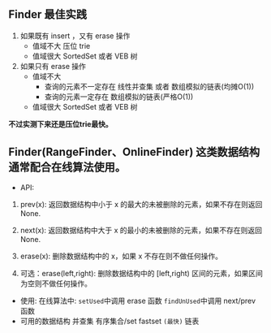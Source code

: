 ## Finder 最佳实践

1. 如果既有 insert ，又有 erase 操作
   - 值域不大
     压位 trie
   - 值域很大
     SortedSet 或者 VEB 树
2. 如果只有 erase 操作
   - 值域不大
     - 查询的元素不一定存在
       线性并查集 或者 数组模拟的链表(均摊O(1))
     - 查询的元素一定存在
       数组模拟的链表(严格O(1))
   - 值域很大
     SortedSet 或者 VEB 树

**不过实测下来还是压位trie最快。**

## Finder(RangeFinder、OnlineFinder) 这类数据结构通常配合在线算法使用。

- API:

1. prev(x): 返回数据结构中小于 x 的最大的未被删除的元素，如果不存在则返回 None.
2. next(x): 返回数据结构中大于 x 的最小的未被删除的元素，如果不存在则返回 None.
3. erase(x): 删除数据结构中的 x，如果 x 不存在则不做任何操作。

4. 可选：erase(left,right): 删除数据结构中的 [left,right) 区间的元素，如果区间为空则不做任何操作。

- 使用:
  在线算法中:
  `setUsed`中调用 erase 函数
  `findUnUsed`中调用 next/prev 函数
- 可用的数据结构
  并查集
  有序集合/set
  fastset `(最快)`
  链表
